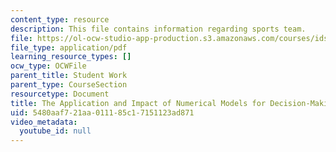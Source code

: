 ```yaml
---
content_type: resource
description: This file contains information regarding sports team.
file: https://ol-ocw-studio-app-production.s3.amazonaws.com/courses/ids-410j-modeling-and-assessment-for-policy-spring-2013/5480aaf721aa011185c17151123ad871_MITESD_864S13_Sprts_Team.pdf
file_type: application/pdf
learning_resource_types: []
ocw_type: OCWFile
parent_title: Student Work
parent_type: CourseSection
resourcetype: Document
title: The Application and Impact of Numerical Models for Decision-Making in Sports
uid: 5480aaf7-21aa-0111-85c1-7151123ad871
video_metadata:
  youtube_id: null
---
```

